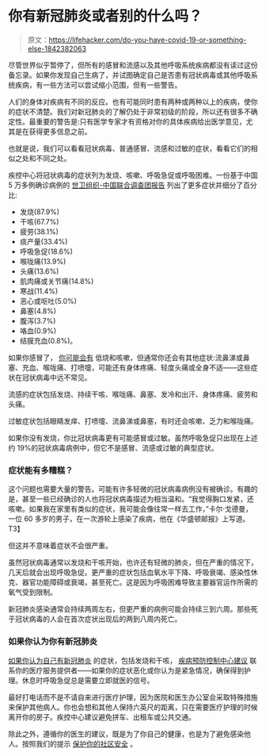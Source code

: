 # 你有新冠肺炎或者别的什么吗？

> 原文：<https://lifehacker.com/do-you-have-covid-19-or-something-else-1842382063>

尽管世界似乎暂停了，但所有的感冒和流感以及其他呼吸系统疾病都没有读过这份备忘录。如果你发现自己生病了，并试图确定自己是否患有冠状病毒或其他呼吸系统疾病，有一些方法可以尝试缩小范围，但有一些警告。



人们的身体对疾病有不同的反应。也有可能同时患有两种或两种以上的疾病，使你的症状不清楚。我们对新冠肺炎的了解仍处于非常初级的阶段，所以还有很多不确定性。最重要的警告是:只有医学专家才有资格对你的具体疾病给出医学意见，尤其是在获得更多信息之前。

也就是说，我们可以看看冠状病毒、普通感冒、流感和过敏的症状，看看它们的相似之处和不同之处。

疾控中心将冠状病毒的症状列为发烧、咳嗽、呼吸急促或呼吸困难。一份基于中国 5 万多例确诊病例的 [世卫组织-中国联合调查团报告](https://www.who.int/docs/default-source/coronaviruse/who-china-joint-mission-on-covid-19-final-report.pdf) 列出了更多症状并细分了百分比:

*   发烧(87.9%)
*   干咳(67.7%)
*   疲劳(38.1%)
*   痰产量(33.4%)
*   呼吸急促(18.6%)
*   喉咙痛(13.9%)
*   头痛(13.6%)
*   肌肉痛或关节痛(14.8%)
*   寒战(11.4%)
*   恶心或呕吐(5.0%)
*   鼻塞(4.8%)
*   腹泻(3.7%)
*   咯血(0.9%)
*   结膜充血(0.8%)。

如果你感冒了， [你可能会有](https://www.mayoclinic.org/diseases-conditions/common-cold/symptoms-causes/syc-20351605) 低烧和咳嗽，但通常你还会有其他症状:流鼻涕或鼻塞、充血、喉咙痛、打喷嚏，可能还有身体疼痛、轻度头痛或全身不适——这些症状在冠状病毒中远不常见。

流感的症状包括发烧、持续干咳、喉咙痛、鼻塞、发冷和出汗、身体疼痛、疲劳和头痛。

过敏症状包括眼睛发痒、打喷嚏、流鼻涕或鼻塞，有时还会咳嗽、乏力和喉咙痛。

如果你没有发烧，你比冠状病毒更有可能感冒或过敏。虽然呼吸急促只出现在上述约 19%的冠状病毒病例中，但它不是感冒、流感或过敏的典型症状。

### 症状能有多糟糕？

这个问题也需要大量的警告。可能有许多轻微的冠状病毒病例没有被确诊。有趣的是，甚至一些已经确诊的人也将冠状病毒描述为相当温和。“我觉得胸口发紧，还咳嗽。如果我在家里有类似的症状，我可能会像往常一样去工作，”卡尔·戈德曼，一位 60 多岁的男子，在一次游轮上感染了疾病，他在《华盛顿邮报》上写道。T3】

但这并不意味着症状不会很严重。

虽然冠状病毒通常以发烧和干咳开始，也许还有轻微的肺炎，但在严重的情况下，几天后就会出现呼吸急促。更严重的症状包括血氧水平下降、呼吸衰竭、感染性休克、器官功能障碍或衰竭，甚至死亡。这是因为呼吸困难导致主要器官运作所需的氧气受到限制。

新冠肺炎感染通常会持续两周左右，但更严重的病例可能会持续三到六周。那些死于冠状病毒的人会在首次症状出现后的两到八周内死亡。

### 如果你认为你有新冠肺炎

[如果你认为自己有新冠肺炎](https://lifehacker.com/what-to-do-if-you-think-you-have-covid-19-1841958386) 的症状，包括发烧和干咳， [疾病预防控制中心建议](https://www.cdc.gov/coronavirus/2019-ncov/if-you-are-sick/steps-when-sick.html) 联系你的医疗服务提供者——如果你的症状恶化或你认为是紧急情况，确保得到护理。休息时呼吸急促总是需要立即就医的信号。

最好打电话而不是不请自来进行医疗护理，因为医院和医生办公室会采取特殊措施来保护其他病人。你也会想和其他人保持六英尺的距离，只在需要医疗护理的时候离开你的房子。疾控中心建议避免拼车、出租车或公共交通。

除此之外，遵循你的医生的建议，既是为了你自己的健康，也是为了避免感染他人。按照我们的提示 [保护你的社区安全](https://vitals.lifehacker.com/how-to-help-keep-people-in-your-community-safe-from-cov-1842220774) 。